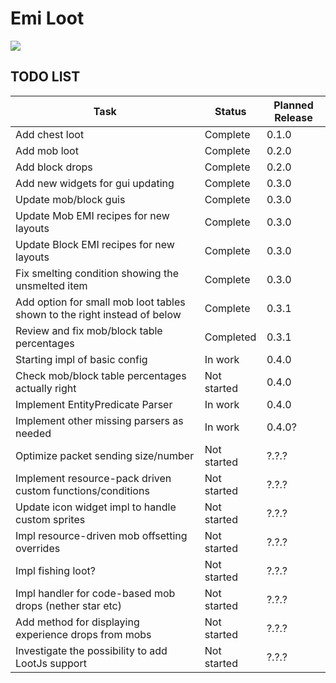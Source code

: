 # Emi Loot
<p align="left">
<a href="https://opensource.org/licenses/MIT"><img src="https://img.shields.io/badge/License-MIT-brightgreen.svg"></a>
</p>

## TODO LIST

|Task|Status|Planned Release|
|----|------|---------------|
|Add chest loot|Complete|0.1.0|
|Add mob loot|Complete|0.2.0|
|Add block drops|Complete|0.2.0|
|Add new widgets for gui updating|Complete|0.3.0|
|Update mob/block guis|Complete|0.3.0|
|Update Mob EMI recipes for new layouts|Complete|0.3.0|
|Update Block EMI recipes for new layouts|Complete|0.3.0|
|Fix smelting condition showing the unsmelted item|Complete|0.3.0|
|Add option for small mob loot tables shown to the right instead of below|Complete|0.3.1|
|Review and fix mob/block table percentages|Completed|0.3.1|
|Starting impl of basic config|In work|0.4.0|
|Check mob/block table percentages actually right|Not started|0.4.0|
|Implement EntityPredicate Parser|In work|0.4.0|
|Implement other missing parsers as needed|In work|0.4.0?|
|Optimize packet sending size/number|Not started|?.?.?|
|Implement resource-pack driven custom functions/conditions|Not started|?.?.?|
|Update icon widget impl to handle custom sprites|Not started|?.?.?|
|Impl resource-driven mob offsetting overrides|Not started|?.?.?|
|Impl fishing loot?|Not started|?.?.?|
|Impl handler for code-based mob drops (nether star etc)|Not started|?.?.?|
|Add method for displaying experience drops from mobs|Not started|?.?.?|
|Investigate the possibility to add LootJs support|Not started|?.?.?|
